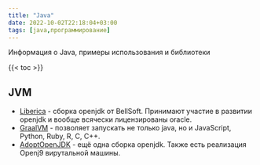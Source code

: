 ```yaml
---
title: "Java"
date: 2022-10-02T22:18:04+03:00
tags: [java,программирование]
---
```


Информация о Java, примеры использования и библиотеки

{{< toc >}}

## JVM

* [Liberica](https://bell-sw.com/pages/products/) - сборка openjdk от BellSoft. Принимают участие в развитии openjdk и вообще всячески лицензированы oracle.
* [GraalVM](https://www.graalvm.org/) - позволяет запускать не только java, но и JavaScript, Python, Ruby, R, C, C++.
* [AdoptOpenJDK](https://adoptopenjdk.net/) - ещё одна сборка openjdk. Также есть реализация Openj9 вирутальной машины.
